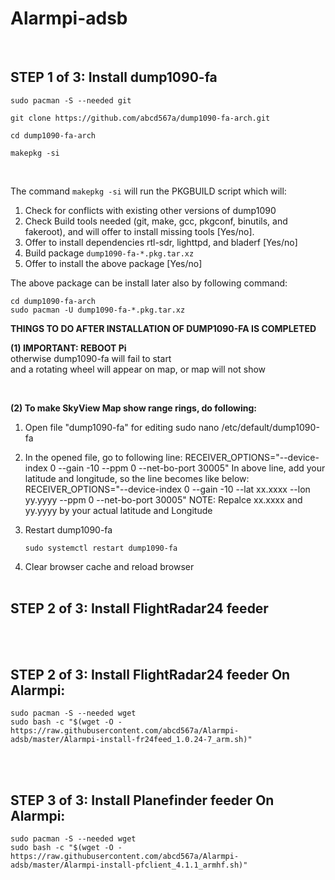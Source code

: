 # Alarmpi-adsb
</br>

## STEP 1 of 3: Install dump1090-fa </br>

```
sudo pacman -S --needed git

git clone https://github.com/abcd567a/dump1090-fa-arch.git  

cd dump1090-fa-arch  

makepkg -si
```


</br>

The command `makepkg -si` will run the PKGBUILD script which will: </br>

1. Check for conflicts with existing other versions of dump1090 </br>
2. Check Build tools needed (git, make, gcc, pkgconf, binutils, and fakeroot), and will offer to install missing tools [Yes/no]. </br> 
3. Offer to install dependencies rtl-sdr, lighttpd, and bladerf [Yes/no] </br>
4. Build package `dump1090-fa-*.pkg.tar.xz` </br>
5. Offer to install the above package [Yes/no] </br>

The above package can be install later also by following command: </br>
```
cd dump1090-fa-arch 
sudo pacman -U dump1090-fa-*.pkg.tar.xz
```

**THINGS TO DO AFTER INSTALLATION OF DUMP1090-FA IS COMPLETED**
  
**(1) IMPORTANT: REBOOT Pi** </br>
otherwise dump1090-fa will fail to start </br>
and a rotating wheel will appear on map, or map will not show

</br>

**(2) To make SkyView Map show range rings, do following:**

1. Open file "dump1090-fa" for editing
    sudo nano  /etc/default/dump1090-fa

2. In the opened file, go to following line:
    RECEIVER_OPTIONS="--device-index 0 --gain -10 --ppm 0 --net-bo-port 30005"
    In above line, add your latitude and longitude, so the line becomes like below:
    RECEIVER_OPTIONS="--device-index 0 --gain -10 --lat xx.xxxx --lon yy.yyyy --ppm 0 --net-bo-port 30005"
    NOTE: Repalce xx.xxxx and yy.yyyy by your actual latitude and Longitude

3. Restart dump1090-fa

    `sudo systemctl restart dump1090-fa `

4. Clear browser cache and reload browser
</br></br>

## STEP 2 of 3: Install FlightRadar24 feeder

</br></br>

## STEP 2 of 3: Install FlightRadar24 feeder On Alarmpi:</br>

```
sudo pacman -S --needed wget
sudo bash -c "$(wget -O - https://raw.githubusercontent.com/abcd567a/Alarmpi-adsb/master/Alarmpi-install-fr24feed_1.0.24-7_arm.sh)"
```
</br></br>

## STEP 3 of 3: Install Planefinder feeder On Alarmpi:</br>

```
sudo pacman -S --needed wget
sudo bash -c "$(wget -O - https://raw.githubusercontent.com/abcd567a/Alarmpi-adsb/master/Alarmpi-install-pfclient_4.1.1_armhf.sh)"
```

